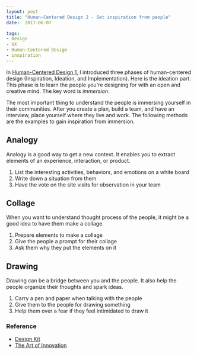 ```yaml
---
layout: post
title: "Human-Centered Design 2 - Get inspiration from people"
date:  2017-06-07

tags:
- Design
- UX
- Human-Centered Design
- inspiration
---
```



In [Human-Centered Design 1]({{site.github.url}}/2017/05/17/mindset.html), I introduced three phases of human-centered design (Inspiration, Ideation, and Implementation). Here is the ideation part. This phase is to learn the people you're designing for with an open and creative mind. The key word is *immersion*.

The most important thing to understand the people is immersing yourself in their communities. After you create a plan, build a team, and have an interview, place yourself where they live and work. The following methods are the examples to gain inspiration from immersion.

## Analogy

Analogy is a good way to get a new context. It enables you to extract elements of an experience, interaction, or product.

1. List the interesting activities, behaviors, and emotions on a white board
1. Write down a situation from them
1. Have the vote on the site visits for observation in your team

## Collage

When you want to understand thought process of the people, it might be a good idea to have them make a collage.

1. Prepare elements to make a collage
1. Give the people a prompt for their collage
1. Ask them why they put the elements on it

## Drawing

Drawing can be a bridge between you and the people. It also help the people organize their thoughts and spark ideas.

1. Carry a pen and paper when talking with the people
1. Give them to the people for drawing something
1. Help them over a fear if they feel intimidated to draw it

### Reference

<div class="list">
  <ul>
    <li><a href="http://www.designkit.org/">Design Kit</a></li>
    <li><a href="https://www.amazon.com/gp/product/B000S1LAUA/ref=as_li_tl?ie=UTF8&tag=schwalbe02-20&camp=1789&creative=9325&linkCode=as2&creativeASIN=B000S1LAUA&linkId=dde64f0e8246e22234becac66f7fca2a">The Art of Innovation</a></li>
 </ul>
</div>
